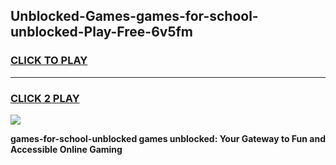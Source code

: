 
## Unblocked-Games-games-for-school-unblocked-Play-Free-6v5fm
<h3>
<a href="https://premium76.site?title=games-for-school-unblocked&ref=23A">CLICK TO PLAY</a></h3>
<hr>

<h3>
<a href="https://premium76.site?title=games-for-school-unblocked&ref=23A">CLICK 2 PLAY</a>
  
</h3>

<a href="https://premium76.site?title=games-for-school-unblocked&ref=23A"><img src="https://clearcache.store/games.png"></a>


**games-for-school-unblocked games unblocked: Your Gateway to Fun and Accessible Online Gaming**
